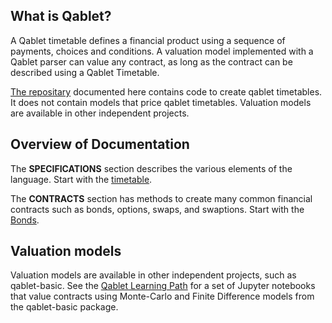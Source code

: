 ## What is Qablet?

A Qablet timetable defines a financial product using a sequence of payments, choices and conditions. A valuation model implemented with a Qablet parser can value any contract, as long as the contract can be described using a Qablet Timetable.

[The repositary](https://github.com/qablet/qablet-contracts) documented here contains code to create qablet timetables. It does not contain models that price qablet timetables. 
Valuation models are available in other independent projects.

## Overview of Documentation

The **SPECIFICATIONS** section describes the various elements of the language.
Start with the [timetable](specifications/timetable.md).

The **CONTRACTS** section has methods to create many common financial contracts such as
bonds, options, swaps, and swaptions.
Start with the [Bonds](examples/bond_zero.md).

## Valuation models

Valuation models are available in other independent projects, such as qablet-basic. See the [Qablet Learning Path](https://qablet-academy.github.io/intro/) for a set of Jupyter notebooks that value contracts using Monte-Carlo and Finite Difference models from the qablet-basic package.
